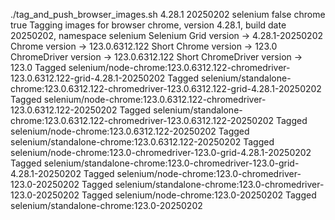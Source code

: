 ./tag_and_push_browser_images.sh 4.28.1 20250202 selenium false chrome true
Tagging images for browser chrome, version 4.28.1, build date 20250202, namespace selenium
Selenium Grid version -> 4.28.1-20250202
Chrome version -> 123.0.6312.122
Short Chrome version -> 123.0
ChromeDriver version -> 123.0.6312.122
Short ChromeDriver version -> 123.0
Tagged selenium/node-chrome:123.0.6312.122-chromedriver-123.0.6312.122-grid-4.28.1-20250202
Tagged selenium/standalone-chrome:123.0.6312.122-chromedriver-123.0.6312.122-grid-4.28.1-20250202
Tagged selenium/node-chrome:123.0.6312.122-chromedriver-123.0.6312.122-20250202
Tagged selenium/standalone-chrome:123.0.6312.122-chromedriver-123.0.6312.122-20250202
Tagged selenium/node-chrome:123.0.6312.122-20250202
Tagged selenium/standalone-chrome:123.0.6312.122-20250202
Tagged selenium/node-chrome:123.0-chromedriver-123.0-grid-4.28.1-20250202
Tagged selenium/standalone-chrome:123.0-chromedriver-123.0-grid-4.28.1-20250202
Tagged selenium/node-chrome:123.0-chromedriver-123.0-20250202
Tagged selenium/standalone-chrome:123.0-chromedriver-123.0-20250202
Tagged selenium/node-chrome:123.0-20250202
Tagged selenium/standalone-chrome:123.0-20250202
